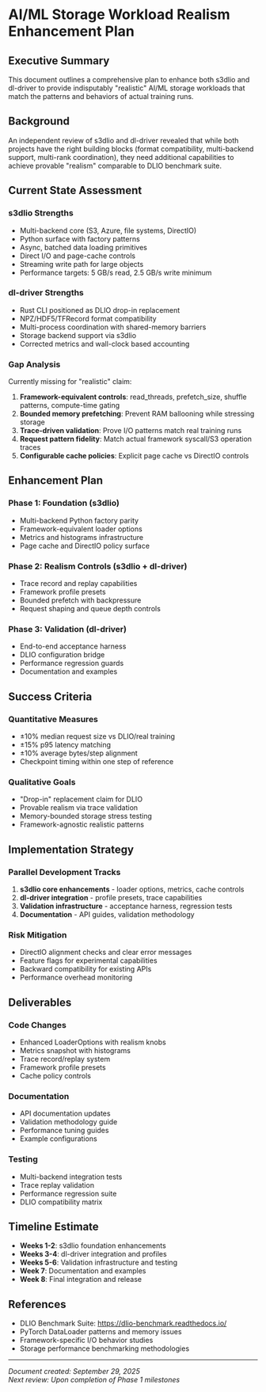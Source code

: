 # AI/ML Storage Workload Realism Enhancement Plan

## Executive Summary

This document outlines a comprehensive plan to enhance both s3dlio and dl-driver to provide indisputably "realistic" AI/ML storage workloads that match the patterns and behaviors of actual training runs.

## Background

An independent review of s3dlio and dl-driver revealed that while both projects have the right building blocks (format compatibility, multi-backend support, multi-rank coordination), they need additional capabilities to achieve provable "realism" comparable to DLIO benchmark suite.

## Current State Assessment

### s3dlio Strengths
- Multi-backend core (S3, Azure, file systems, DirectIO)
- Python surface with factory patterns
- Async, batched data loading primitives
- Direct I/O and page-cache controls
- Streaming write path for large objects
- Performance targets: 5 GB/s read, 2.5 GB/s write minimum

### dl-driver Strengths  
- Rust CLI positioned as DLIO drop-in replacement
- NPZ/HDF5/TFRecord format compatibility
- Multi-process coordination with shared-memory barriers
- Storage backend support via s3dlio
- Corrected metrics and wall-clock based accounting

### Gap Analysis
Currently missing for "realistic" claim:
1. **Framework-equivalent controls**: read_threads, prefetch_size, shuffle patterns, compute-time gating
2. **Bounded memory prefetching**: Prevent RAM ballooning while stressing storage
3. **Trace-driven validation**: Prove I/O patterns match real training runs
4. **Request pattern fidelity**: Match actual framework syscall/S3 operation traces
5. **Configurable cache policies**: Explicit page cache vs DirectIO controls

## Enhancement Plan

### Phase 1: Foundation (s3dlio)
- Multi-backend Python factory parity
- Framework-equivalent loader options
- Metrics and histograms infrastructure
- Page cache and DirectIO policy surface

### Phase 2: Realism Controls (s3dlio + dl-driver)
- Trace record and replay capabilities
- Framework profile presets
- Bounded prefetch with backpressure
- Request shaping and queue depth controls

### Phase 3: Validation (dl-driver)
- End-to-end acceptance harness
- DLIO configuration bridge
- Performance regression guards
- Documentation and examples

## Success Criteria

### Quantitative Measures
- ±10% median request size vs DLIO/real training
- ±15% p95 latency matching
- ±10% average bytes/step alignment
- Checkpoint timing within one step of reference

### Qualitative Goals
- "Drop-in" replacement claim for DLIO
- Provable realism via trace validation
- Memory-bounded storage stress testing
- Framework-agnostic realistic patterns

## Implementation Strategy

### Parallel Development Tracks
1. **s3dlio core enhancements** - loader options, metrics, cache controls
2. **dl-driver integration** - profile presets, trace capabilities
3. **Validation infrastructure** - acceptance harness, regression tests
4. **Documentation** - API guides, validation methodology

### Risk Mitigation
- DirectIO alignment checks and clear error messages
- Feature flags for experimental capabilities
- Backward compatibility for existing APIs
- Performance overhead monitoring

## Deliverables

### Code Changes
- Enhanced LoaderOptions with realism knobs
- Metrics snapshot with histograms
- Trace record/replay system
- Framework profile presets
- Cache policy controls

### Documentation
- API documentation updates
- Validation methodology guide
- Performance tuning guides
- Example configurations

### Testing
- Multi-backend integration tests
- Trace replay validation
- Performance regression suite
- DLIO compatibility matrix

## Timeline Estimate

- **Weeks 1-2**: s3dlio foundation enhancements
- **Weeks 3-4**: dl-driver integration and profiles
- **Weeks 5-6**: Validation infrastructure and testing
- **Week 7**: Documentation and examples
- **Week 8**: Final integration and release

## References

- DLIO Benchmark Suite: https://dlio-benchmark.readthedocs.io/
- PyTorch DataLoader patterns and memory issues
- Framework-specific I/O behavior studies
- Storage performance benchmarking methodologies

---

*Document created: September 29, 2025*  
*Next review: Upon completion of Phase 1 milestones*
